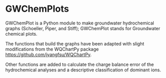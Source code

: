 # GWChemPlots
GWChemPlot is a Python module to make groundwater hydrochemical graphs (Schoeller, Piper, and Stiff); GWChemPlot stands for Groundwater chemical plots.

The functions that build the graphs have been adapted with slight modifications from the WQChartPy package https://github.com/jyangfsu/WQChartPy.

Other functions are added to calculate the charge balance error of the hydrochemical analyses and a descriptive classification of dominant ions.

